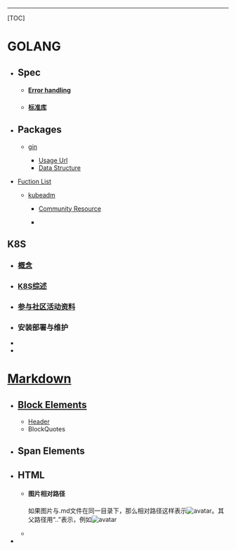 ------

[TOC]

# GOLANG

- ## Spec

  - #### [Error handling](./golang/error-handling.md) 

  - #### [标准库](./golang/stdlib.md)





- ## Packages

  - [gin](./gin/readme.md)
    
    - [Usage Url](./gin/ref_url.md) 
    - [Data Structure](./gin/data_structure.md)	
- [Fuction List](./gin/function_list.md)	
  
  - [kubeadm](./kubeadm/ref_url.md) 
  
    - [Community Resource](./kubeadm/community_resource.md)
  
      
  
    - 



## K8S

- ### [概念](./k8s/k8s.md)

- ### [K8S综述](./k8s/summarize.md)

- ### [参与社区活动资料](./k8s/community.md)

- ### 安装部署与维护

- 

- 

# [Markdown](./markdown/ref.md) 

  - ## [Block Elements](./markdown/ref.md "Block Elements")

      - [Header](./markdown/ref.md "Header")
      - BlockQuotes


  - ## Span Elements



  - ## HTML

      - #### 图片相对路径

        如果图片与.md文件在同一目录下，那么相对路径这样表示![avatar](buildWebsites.jpg)。其父路径用“..”表示，例如![avatar](../buildWebsites.jpg)

      - 

  - 








